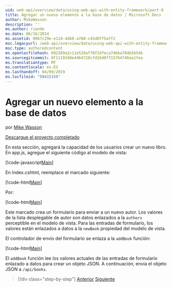 ```yaml
---
uid: web-api/overview/data/using-web-api-with-entity-framework/part-9
title: Agregar un nuevo elemento a la base de datos | Microsoft Docs
author: MikeWasson
description: ''
ms.author: riande
ms.date: 06/16/2014
ms.assetid: 0967c29e-e124-4db0-a788-c45d0ff5aff2
msc.legacyurl: /web-api/overview/data/using-web-api-with-entity-framework/part-9
msc.type: authoredcontent
ms.openlocfilehash: 692269a2c11e529af78f24feca74bba704b5b54b
ms.sourcegitcommit: 0f1119340e4464720cfd16d0ff15764746ea1fea
ms.translationtype: MT
ms.contentlocale: es-ES
ms.lasthandoff: 04/09/2019
ms.locfileid: "59415159"
---
```

# <a name="add-a-new-item-to-the-database"></a>Agregar un nuevo elemento a la base de datos

por [Mike Wasson](https://github.com/MikeWasson)

[Descargue el proyecto completado](https://github.com/MikeWasson/BookService)

En esta sección, agregará la capacidad de los usuarios crear un nuevo libro. En app.js, agregue el siguiente código al modelo de vista:

[!code-javascript[Main](part-9/samples/sample1.js)]

En Index.cshtml, reemplace el marcado siguiente:

[!code-html[Main](part-9/samples/sample2.html)]

Por:

[!code-html[Main](part-9/samples/sample3.html)]

Este marcado crea un formulario para enviar a un nuevo autor. Los valores de la lista desplegable de autor son datos enlazados a la `authors` perceptible en el modelo de vista. Para las entradas de formulario, los valores están enlazados a datos a la `newBook` propiedad del modelo de vista.

El controlador de envío del formulario se enlaza a la `addBook` función:

[!code-html[Main](part-9/samples/sample4.html)]

El `addBook` función lee los valores actuales de las entradas de formulario enlazado a datos para crear un objeto JSON. A continuación, envía el objeto JSON a `/api/books`.

> [!div class="step-by-step"]
> [Anterior](part-8.md)
> [Siguiente](part-10.md)
